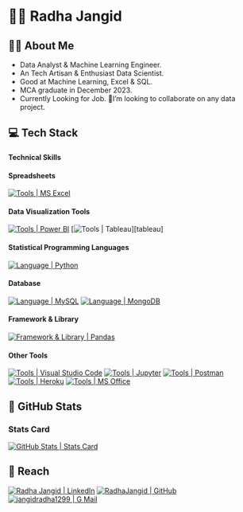 # :man_student: Radha Jangid

## :tipping_hand_man: About Me
- Data Analyst & Machine Learning Engineer.
- An Tech Artisan & Enthusiast Data Scientist.
- Good at Machine Learning, Excel & SQL.
- MCA graduate in December 2023.
- Currently Looking for Job.
 💞️I’m looking to collaborate on any data project.


## :computer: Tech Stack

#### Technical Skills 



#### Spreadsheets 
[![Tools | MS Excel](https://img.shields.io/badge/Microsoft_Excel-eeeeee?style=for-the-badge&logo=microsoft-excel&logoColor=217346&labelColor=fefefe)][microsoft_excel]

#### Data Visualization Tools

[![Tools | Power BI](https://img.shields.io/badge/Power_BI-eeeeee?style=for-the-badge&logo=powerbi&logoColor=F2C811&labelColor=fefefe)][power_bi]
[![Tools | Tableau](https://img.shields.io/badge/Tableau-eeeeee?style=for-the-badge&logo=tableau&logoColor=F2C811&labelColor=fefefe)][tableau]

#### Statistical Programming Languages 

[![Language | Python](https://img.shields.io/badge/Python-eeeeee?style=for-the-badge&logo=python&logoColor=ffffff&labelColor=3776AB)][python]





#### Database

[![Language | MySQL](https://img.shields.io/badge/MySQL-eeeeee?style=for-the-badge&logo=mysql&logoColor=ffffff&labelColor=4479A1)][mysql]
[![Language | MongoDB](https://img.shields.io/badge/Mongo_DB-eeeeee?style=for-the-badge&logo=mongodb&logoColor=47A248&labelColor=fefefe)][mongodb]

#### Framework & Library

[![Framework & Library | Pandas](https://img.shields.io/badge/Pandas-eeeeee?style=for-the-badge&logo=pandas&logoColor=150458&labelColor=fefefe)][pandas]




#### Other Tools

[![Tools | Visual Studio Code](https://img.shields.io/badge/Visual_Studio_Code-eeeeee?style=for-the-badge&logo=visual-studio-code&logoColor=007ACC&labelColor=2C2C32)][visual_studio_code]
[![Tools | Jupyter](https://img.shields.io/badge/Jupyter-eeeeee?style=for-the-badge&logo=jupyter&logoColor=F37626&labelColor=fefefe)][jupyter]
[![Tools | Postman](https://img.shields.io/badge/Postman-eeeeee?style=for-the-badge&logo=postman&logoColor=FF6C37&labelColor=fefefe)][postman]
[![Tools | Heroku](https://img.shields.io/badge/Heroku-eeeeee?style=for-the-badge&logo=heroku&logoColor=ffffff&labelColor=430098)][heroku]
[![Tools | MS Office](https://img.shields.io/badge/Microsoft_Office-eeeeee?style=for-the-badge&logo=microsoft-office&logoColor=D83B01&labelColor=fefefe)][microsoft_office]



## :memo: GitHub Stats

### Stats Card

[![GitHub Stats | Stats Card](https://github-readme-stats.vercel.app/api?username=RadhaJangid&show_icons=true&theme=tokyonight&count_private=true&hide=stars)][stats_card]

<!-- ### Top Language -->
<!--  -->
<!-- [![GitHub Stats | Top Language](https://github-readme-stats.vercel.app/api/top-langs/?username=RadhaJangid&layout=compact&theme=tokyonight&langs_count=5)][top_language] -->
<!--  -->
<!-- ### Profile Trophy -->
<!--  -->
<!-- [![GitHub Stats | Profile Trophy](https://github-profile-trophy.vercel.app/?username=RadhaJangid&theme=onedark&row=1)][profile_trophy] -->
<!--  -->

<!-- ### Streak Stats -->
<!--  -->
<!-- [![GitHub Stats | Contribution Card](https://github-readme-streak-stats.herokuapp.com/?user=RadhaJangid&theme=tokyonight)][streak_stats] -->
<!--  -->
<!-- ### Activity Graph -->
<!--  -->
<!-- [![GitHub Stats | Activity Graph](https://activity-graph.herokuapp.com/graph?username=RadhaJangid&theme=react-dark)][activity_graph] -->

## :round_pushpin: Reach

[![Radha Jangid | LinkedIn](https://img.shields.io/badge/Radha_Jangid-eeeeee?style=for-the-badge&logo=linkedin&logoColor=ffffff&labelColor=0A66C2)][reach_linkedin]
[![RadhaJangid | GitHub](https://img.shields.io/badge/RadhaJangid-eeeeee?style=for-the-badge&logo=github&logoColor=ffffff&labelColor=181717)][reach_github]
[![jangidradha1299 | G Mail](https://img.shields.io/badge/jangidradha1299-eeeeee?style=for-the-badge&logo=gmail&logoColor=ffffff&labelColor=EA4335)][reach_gmail]


<!-- LINKS -->
<!-- Language -->



[python]: https://www.python.org/


<!-- Database -->

[mongodb]: https://www.mongodb.com/
[mysql]: https://www.mysql.com/

<!-- Framework & Library -->


[pandas]: https://pandas.pydata.org/docs/


<!-- Tools -->

[heroku]: https://www.heroku.com/
[jupyter]: https://docs.jupyter.org/en/latest/
[microsoft_excel]: https://www.microsoft.com/en-in/microsoft-365/excel
[microsoft_office]: https://www.microsoft.com/en-in/microsoft-365/microsoft-office
[postman]: https://www.postman.com/
[power_bi]: https://powerbi.microsoft.com/en-au/
[visual_studio_code]: https://code.visualstudio.com/
[microsoft_excel]: https://www.microsoft.com/en-in/microsoft-365/excel

<!-- GitHub Stats -->

[activity_graph]: https://github.com/Ashutosh00710/github-readme-activity-graph
[profile_trophy]: https://github.com/ryo-ma/github-profile-trophy
[stats_card]: https://github.com/anuraghazra/github-readme-stats
[streak_stats]: https://github.com/DenverCoder1/github-readme-streak-stats
[top_language]: https://github.com/anuraghazra/github-readme-stats

<!-- Reach  -->

[reach_github]: https://github.com/RadhaJangid
[reach_gmail]: mailto:jangidradha1299@gmail.com?subject=GitHub%20Hello
[reach_linkedin]: https://www.linkedin.com/in/radha-jangid-a0669a22a/

